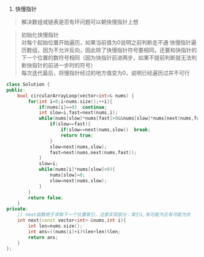 1. 快慢指针

> 解决数组或链表是否有环问题可以朝快慢指针上想

> 初始化快慢指针  
> 对每个起始位置开始遍历，如果当前值为0说明之前判断走不通
> 快慢指针遍历数组，因为不允许反向，因此除了快慢指针符号要相同，还要和快指针的下一个位置的数符号相同（因为快指针前进两步，如果不提前判断就无法判断快指针的前进一步时的符号）  
> 每次迭代最后，将慢指针经过的地方值变为0，说明已经遍历过并不可行

```C++
class Solution {
public:
    bool circularArrayLoop(vector<int>& nums) {
        for(int i=0;i<nums.size();++i){
            if(nums[i]==0)  continue;
            int slow=i,fast=next(nums,i);
            while(nums[slow]*nums[fast]>0&&nums[slow]*nums[next(nums,fast)]>0){
                if(slow==fast){
                    if(slow==next(nums,slow))  break;
                    return true;
                }
                slow=next(nums,slow);
                fast=next(nums,next(nums,fast));
            }
            slow=i;
            while(nums[i]*nums[slow]>0){
                nums[slow]=0;
                slow=next(nums,slow);
            }
        }
        return false;
    }
private:
    // next函数用于求取下一个位置索引，注意实现部分：索引i,有可能为正有可能为负
    int next(const vector<int> &nums,int i){
        int len=nums.size();
        int ans=((nums[i]+i)%len+len)%len;
        return ans;
    }
};
```